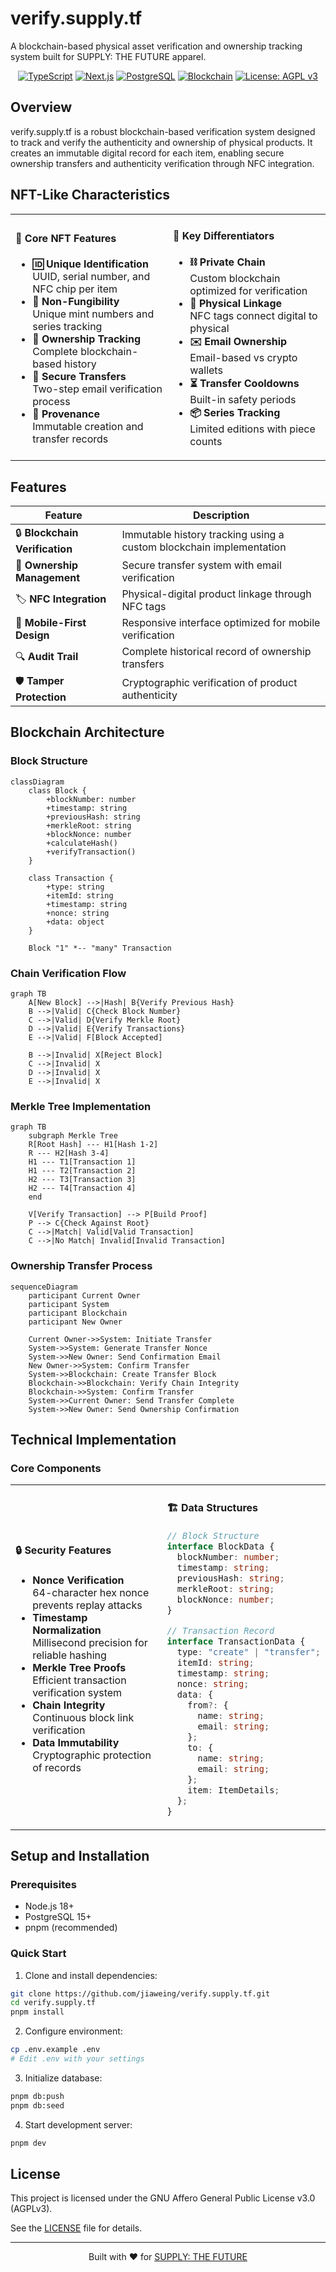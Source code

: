 # verify.supply.tf

A blockchain-based physical asset verification and ownership tracking system built for SUPPLY: THE FUTURE apparel.

<div align="center">

[![TypeScript](https://img.shields.io/badge/TypeScript-007ACC?style=for-the-badge&logo=typescript&logoColor=white)](https://www.typescriptlang.org/)
[![Next.js](https://img.shields.io/badge/Next.js-black?style=for-the-badge&logo=next.js&logoColor=white)](https://nextjs.org/)
[![PostgreSQL](https://img.shields.io/badge/PostgreSQL-316192?style=for-the-badge&logo=postgresql&logoColor=white)](https://www.postgresql.org/)
[![Blockchain](https://img.shields.io/badge/Blockchain-121D33?style=for-the-badge&logo=blockchain.com&logoColor=white)](https://blockchain.com)
[![License: AGPL v3](https://img.shields.io/badge/License-AGPL_v3-blue.svg?style=for-the-badge)](https://www.gnu.org/licenses/agpl-3.0)

</div>

## Overview

verify.supply.tf is a robust blockchain-based verification system designed to track and verify the authenticity and ownership of physical products. It creates an immutable digital record for each item, enabling secure ownership transfers and authenticity verification through NFC integration.

## NFT-Like Characteristics

<table>
<tr>
<td width="50%">

#### 🎯 Core NFT Features

- **🆔 Unique Identification**  
  UUID, serial number, and NFC chip per item
- **💎 Non-Fungibility**  
  Unique mint numbers and series tracking
- **👥 Ownership Tracking**  
  Complete blockchain-based history
- **🔄 Secure Transfers**  
  Two-step email verification process
- **📜 Provenance**  
  Immutable creation and transfer records

</td>
<td width="50%">

#### 🔸 Key Differentiators

- **⛓️ Private Chain**  
  Custom blockchain optimized for verification
- **📲 Physical Linkage**  
  NFC tags connect digital to physical
- **✉️ Email Ownership**  
  Email-based vs crypto wallets
- **⏳ Transfer Cooldowns**  
  Built-in safety periods
- **📦 Series Tracking**  
  Limited editions with piece counts

</td>
</tr>
</table>

## Features

| Feature                        | Description                                                         |
| ------------------------------ | ------------------------------------------------------------------- |
| 🔒 **Blockchain Verification** | Immutable history tracking using a custom blockchain implementation |
| 👤 **Ownership Management**    | Secure transfer system with email verification                      |
| 🏷️ **NFC Integration**         | Physical-digital product linkage through NFC tags                   |
| 📱 **Mobile-First Design**     | Responsive interface optimized for mobile verification              |
| 🔍 **Audit Trail**             | Complete historical record of ownership transfers                   |
| 🛡️ **Tamper Protection**       | Cryptographic verification of product authenticity                  |

## Blockchain Architecture

### Block Structure

```mermaid
classDiagram
    class Block {
        +blockNumber: number
        +timestamp: string
        +previousHash: string
        +merkleRoot: string
        +blockNonce: number
        +calculateHash()
        +verifyTransaction()
    }

    class Transaction {
        +type: string
        +itemId: string
        +timestamp: string
        +nonce: string
        +data: object
    }

    Block "1" *-- "many" Transaction
```

### Chain Verification Flow

```mermaid
graph TB
    A[New Block] -->|Hash| B{Verify Previous Hash}
    B -->|Valid| C{Check Block Number}
    C -->|Valid| D{Verify Merkle Root}
    D -->|Valid| E{Verify Transactions}
    E -->|Valid| F[Block Accepted]

    B -->|Invalid| X[Reject Block]
    C -->|Invalid| X
    D -->|Invalid| X
    E -->|Invalid| X
```

### Merkle Tree Implementation

```mermaid
graph TB
    subgraph Merkle Tree
    R[Root Hash] --- H1[Hash 1-2]
    R --- H2[Hash 3-4]
    H1 --- T1[Transaction 1]
    H1 --- T2[Transaction 2]
    H2 --- T3[Transaction 3]
    H2 --- T4[Transaction 4]
    end

    V[Verify Transaction] --> P[Build Proof]
    P --> C{Check Against Root}
    C -->|Match| Valid[Valid Transaction]
    C -->|No Match| Invalid[Invalid Transaction]
```

### Ownership Transfer Process

```mermaid
sequenceDiagram
    participant Current Owner
    participant System
    participant Blockchain
    participant New Owner

    Current Owner->>System: Initiate Transfer
    System->>System: Generate Transfer Nonce
    System->>New Owner: Send Confirmation Email
    New Owner->>System: Confirm Transfer
    System->>Blockchain: Create Transfer Block
    Blockchain->>Blockchain: Verify Chain Integrity
    Blockchain->>System: Confirm Transfer
    System->>Current Owner: Send Transfer Complete
    System->>New Owner: Send Ownership Confirmation
```

## Technical Implementation

### Core Components

<table>
<tr>
<td width="50%">

#### 🔒 Security Features

- **Nonce Verification**  
  64-character hex nonce prevents replay attacks
- **Timestamp Normalization**  
  Millisecond precision for reliable hashing
- **Merkle Tree Proofs**  
  Efficient transaction verification system
- **Chain Integrity**  
  Continuous block link verification
- **Data Immutability**  
  Cryptographic protection of records

</td>
<td width="50%">

#### 🏗️ Data Structures

```typescript
// Block Structure
interface BlockData {
  blockNumber: number;
  timestamp: string;
  previousHash: string;
  merkleRoot: string;
  blockNonce: number;
}

// Transaction Record
interface TransactionData {
  type: "create" | "transfer";
  itemId: string;
  timestamp: string;
  nonce: string;
  data: {
    from?: {
      name: string;
      email: string;
    };
    to: {
      name: string;
      email: string;
    };
    item: ItemDetails;
  };
}
```

</td>
</tr>
</table>

## Setup and Installation

### Prerequisites

- Node.js 18+
- PostgreSQL 15+
- pnpm (recommended)

### Quick Start

1. Clone and install dependencies:

```bash
git clone https://github.com/jiaweing/verify.supply.tf.git
cd verify.supply.tf
pnpm install
```

2. Configure environment:

```bash
cp .env.example .env
# Edit .env with your settings
```

3. Initialize database:

```bash
pnpm db:push
pnpm db:seed
```

4. Start development server:

```bash
pnpm dev
```

## License

This project is licensed under the GNU Affero General Public License v3.0 (AGPLv3).

See the [LICENSE](LICENSE) file for details.

---

<div align="center">

Built with ❤️ for <a href="https://supply.tf">SUPPLY: THE FUTURE</a>

</div>
